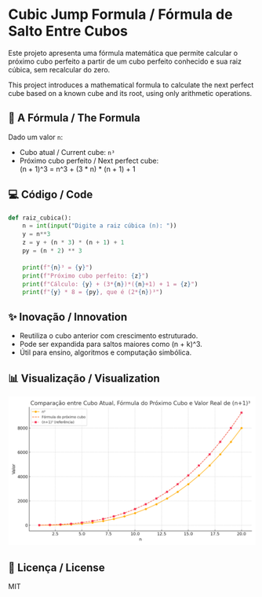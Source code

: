 # Cubic Jump Formula / Fórmula de Salto Entre Cubos

Este projeto apresenta uma fórmula matemática que permite calcular o próximo cubo perfeito a partir de um cubo perfeito conhecido e sua raiz cúbica, sem recalcular do zero.

This project introduces a mathematical formula to calculate the next perfect cube based on a known cube and its root, using only arithmetic operations.

## 📐 A Fórmula / The Formula

Dado um valor `n`:

- Cubo atual / Current cube: `n³`
- Próximo cubo perfeito / Next perfect cube:  
  (n + 1)^3 = n^3 + (3 * n) * (n + 1) + 1

## 💻 Código / Code

```python
def raiz_cubica():
    n = int(input("Digite a raiz cúbica (n): "))
    y = n**3
    z = y + (n * 3) * (n + 1) + 1
    py = (n * 2) ** 3

    print(f"{n}³ = {y}")
    print(f"Próximo cubo perfeito: {z}")
    print(f"Cálculo: {y} + (3*{n})*({n}+1) + 1 = {z}")
    print(f"{y} * 8 = {py}, que é (2*{n})³")
```

## ✨ Inovação / Innovation

- Reutiliza o cubo anterior com crescimento estruturado.
- Pode ser expandida para saltos maiores como (n + k)^3.
- Útil para ensino, algoritmos e computação simbólica.

## 📊 Visualização / Visualization

![Gráfico de comparação entre cubos](cubos_formula_grafico.png)

## 📂 Licença / License

MIT
